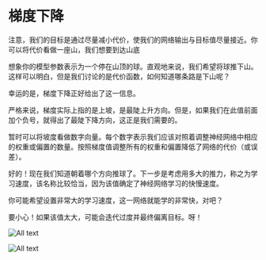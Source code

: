 # 梯度下降

注意，我们的目标是通过尽量减小代价，使我们的网络输出与目标值尽量接近。你可以将代价看做一座山，我们想要到达山底

想象你的模型参数表示为一个停在山顶的球。直观地来说，我们希望将球推下山。这样可以明白，但是我们讨论的是代价函数，如何知道哪条路是下山呢？

幸运的是，梯度下降正好给出了这一信息。

严格来说，梯度实际上指的是上坡，是最陡上升方向。但是，如果我们在此值前面加个负号，就得出了最陡下降方向，这正是我们需要的。

暂时可以将坡度看做数字向量。每个数字表示我们应该对照着调整神经网络中相应的权重或偏置的数量。按照梯度值调整所有的权重和偏置降低了网络的代价（或误差）。

好的！现在我们知道朝着哪个方向推球了。下一步是考虑用多大的推力，称之为学习速度，该名称比较恰当，因为该值确定了神经网络学习的快慢速度。

你可能希望设置非常大的学习速度，这一网络就能学的非常快，对吧？

要小心！如果该值太大，可能会迭代过度并最终偏离目标。呀！

![All text](http://ww1.sinaimg.cn/large/dc05ba18ly1fnstlaxv8wj209q061q2w.jpg)

![All text](http://ww1.sinaimg.cn/large/dc05ba18ly1fnstlay4uyj20au06rwei.jpg)
